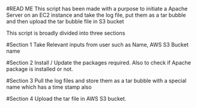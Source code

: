 #READ ME
This script has been made with a purpose to initiate a Apache Server 
on an EC2 instance and take the log file, put them as a tar bubble and then
upload the tar bubble file in S3  bucket

This script is broadly divided into three sections

#Section 1
Take Relevant inputs from user such as Name, AWS S3 Bucket name

#Section 2
Install / Update the packages required. Also to check if Apache package is installed or not. 

#Section 3
Pull the log files and store them as a tar bubble with a special name which has a time stamp also

#Section 4
Upload the tar file in AWS S3 bucket. 

